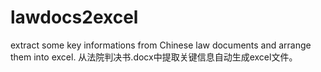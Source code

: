 # lawdocs2excel
extract some key informations from Chinese law documents and arrange them into excel.
从法院判决书.docx中提取关键信息自动生成excel文件。
